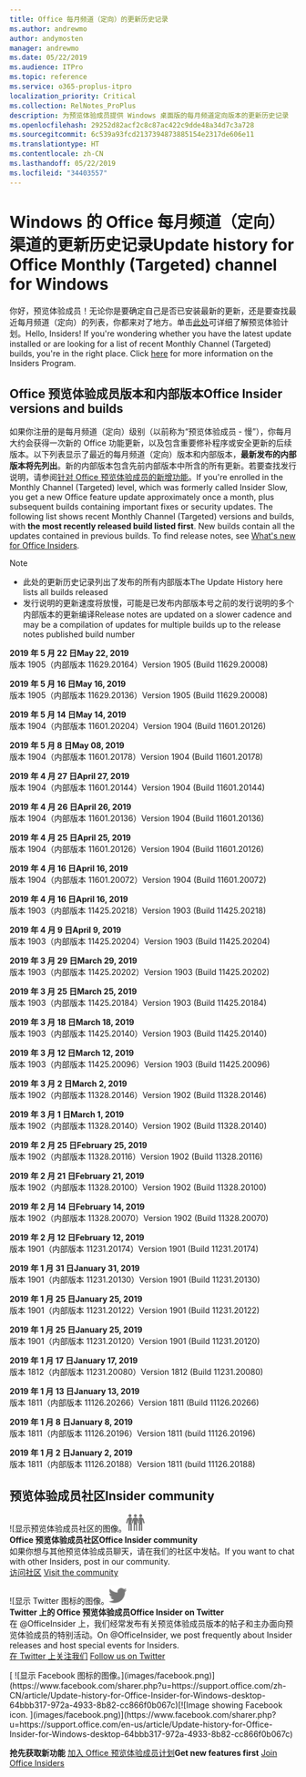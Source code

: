 ```yaml
---
title: Office 每月频道（定向）的更新历史记录
ms.author: andrewmo
author: andymosten
manager: andrewmo
ms.date: 05/22/2019
ms.audience: ITPro
ms.topic: reference
ms.service: o365-proplus-itpro
localization_priority: Critical
ms.collection: RelNotes_ProPlus
description: 为预览体验成员提供 Windows 桌面版的每月频道定向版本的更新历史记录
ms.openlocfilehash: 29252d82acf2c8c87ac422c9dde48a34d7c3a728
ms.sourcegitcommit: 6c539a93fcd2137394873885154e2317de606e11
ms.translationtype: HT
ms.contentlocale: zh-CN
ms.lasthandoff: 05/22/2019
ms.locfileid: "34403557"
---
```

# <a name="update-history-for-office-monthly-targeted-channel-for-windows"></a><span data-ttu-id="e39a5-103">Windows 的 Office 每月频道（定向）渠道的更新历史记录</span><span class="sxs-lookup"><span data-stu-id="e39a5-103">Update history for Office Monthly (Targeted) channel for Windows</span></span>

<span data-ttu-id="e39a5-p101">你好，预览体验成员！无论你是要确定自己是否已安装最新的更新，还是要查找最近每月频道（定向）的列表，你都来对了地方。单击[此处](https://insider.office.com/)可详细了解预览体验计划。</span><span class="sxs-lookup"><span data-stu-id="e39a5-p101">Hello, Insiders! If you're wondering whether you have the latest update installed or are looking for a list of recent Monthly Channel (Targeted) builds, you're in the right place. Click [here](https://insider.office.com/) for more information on the Insiders Program.</span></span>

## <a name="office-insider-versions-and-builds"></a><span data-ttu-id="e39a5-107">Office 预览体验成员版本和内部版本</span><span class="sxs-lookup"><span data-stu-id="e39a5-107">Office Insider versions and builds</span></span>

<span data-ttu-id="e39a5-p102">如果你注册的是每月频道（定向）级别（以前称为“预览体验成员 - 慢”），你每月大约会获得一次新的 Office 功能更新，以及包含重要修补程序或安全更新的后续版本。以下列表显示了最近的每月频道（定向）版本和内部版本，**最新发布的内部版本将先列出**。新的内部版本包含先前内部版本中所含的所有更新。若要查找发行说明，请参阅[针对 Office 预览体验成员的新增功能](https://support.office.com/zh-CN/article/what-s-new-for-office-insiders-c152d1e2-96ff-4ce9-8c14-e74e13847a24)。</span><span class="sxs-lookup"><span data-stu-id="e39a5-p102">If you're enrolled in the Monthly Channel (Targeted) level, which was formerly called Insider Slow, you get a new Office feature update approximately once a month, plus subsequent builds containing important fixes or security updates. The following list shows recent Monthly Channel (Targeted) versions and builds, with **the most recently released build listed first**. New builds contain all the updates contained in previous builds. To find release notes, see [What's new for Office Insiders](https://support.office.com/en-us/article/what-s-new-for-office-insiders-c152d1e2-96ff-4ce9-8c14-e74e13847a24).</span></span>

> [!NOTE]
> - <span data-ttu-id="e39a5-112">此处的更新历史记录列出了发布的所有内部版本</span><span class="sxs-lookup"><span data-stu-id="e39a5-112">The Update History here lists all builds released</span></span>
> - <span data-ttu-id="e39a5-113">发行说明的更新速度将放慢，可能是已发布内部版本号之前的发行说明的多个内部版本的更新编译</span><span class="sxs-lookup"><span data-stu-id="e39a5-113">Release notes are updated on a slower cadence and may be a compilation of updates for multiple builds up to the release notes published build number</span></span>

[//]: # (请勿移除)

<span data-ttu-id="e39a5-115">**2019 年 5 月 22 日**</span><span class="sxs-lookup"><span data-stu-id="e39a5-115">**May 22, 2019**</span></span><br/> <span data-ttu-id="e39a5-116">版本 1905（内部版本 11629.20164）</span><span class="sxs-lookup"><span data-stu-id="e39a5-116">Version 1905 (Build 11629.20008)</span></span><br/>

<span data-ttu-id="e39a5-117">**2019 年 5 月 16 日**</span><span class="sxs-lookup"><span data-stu-id="e39a5-117">**May 16, 2019**</span></span><br/>
<span data-ttu-id="e39a5-118">版本 1905（内部版本 11629.20136）</span><span class="sxs-lookup"><span data-stu-id="e39a5-118">Version 1905 (Build 11629.20008)</span></span><br/>

<span data-ttu-id="e39a5-119">**2019 年 5 月 14 日**</span><span class="sxs-lookup"><span data-stu-id="e39a5-119">**May 14, 2019**</span></span><br/>
<span data-ttu-id="e39a5-120">版本 1904（内部版本 11601.20204）</span><span class="sxs-lookup"><span data-stu-id="e39a5-120">Version 1904 (Build 11601.20126)</span></span><br/>

<span data-ttu-id="e39a5-121">**2019 年 5 月 8 日**</span><span class="sxs-lookup"><span data-stu-id="e39a5-121">**May 08, 2019**</span></span><br/>
<span data-ttu-id="e39a5-122">版本 1904（内部版本 11601.20178）</span><span class="sxs-lookup"><span data-stu-id="e39a5-122">Version 1904 (Build 11601.20178)</span></span><br/>

<span data-ttu-id="e39a5-123">**2019 年 4 月 27 日**</span><span class="sxs-lookup"><span data-stu-id="e39a5-123">**April 27, 2019**</span></span><br/>
<span data-ttu-id="e39a5-124">版本 1904（内部版本 11601.20144）</span><span class="sxs-lookup"><span data-stu-id="e39a5-124">Version 1904 (Build 11601.20144)</span></span><br/>

<span data-ttu-id="e39a5-125">**2019 年 4 月 26 日**</span><span class="sxs-lookup"><span data-stu-id="e39a5-125">**April 26, 2019**</span></span><br/>
<span data-ttu-id="e39a5-126">版本 1904（内部版本 11601.20136）</span><span class="sxs-lookup"><span data-stu-id="e39a5-126">Version 1904 (Build 11601.20136)</span></span><br/>

<span data-ttu-id="e39a5-127">**2019 年 4 月 25 日**</span><span class="sxs-lookup"><span data-stu-id="e39a5-127">**April 25, 2019**</span></span><br/>
<span data-ttu-id="e39a5-128">版本 1904（内部版本 11601.20126）</span><span class="sxs-lookup"><span data-stu-id="e39a5-128">Version 1904 (Build 11601.20126)</span></span><br/>

<span data-ttu-id="e39a5-129">**2019 年 4 月 16 日**</span><span class="sxs-lookup"><span data-stu-id="e39a5-129">**April 16, 2019**</span></span><br/>
<span data-ttu-id="e39a5-130">版本 1904（内部版本 11601.20072）</span><span class="sxs-lookup"><span data-stu-id="e39a5-130">Version 1904 (Build 11601.20072)</span></span><br/>

<span data-ttu-id="e39a5-131">**2019 年 4 月 16 日**</span><span class="sxs-lookup"><span data-stu-id="e39a5-131">**April 16, 2019**</span></span><br/>
<span data-ttu-id="e39a5-132">版本 1903（内部版本 11425.20218）</span><span class="sxs-lookup"><span data-stu-id="e39a5-132">Version 1903 (Build 11425.20218)</span></span><br/>

<span data-ttu-id="e39a5-133">**2019 年 4 月 9 日**</span><span class="sxs-lookup"><span data-stu-id="e39a5-133">**April 9, 2019**</span></span><br/>
<span data-ttu-id="e39a5-134">版本 1903（内部版本 11425.20204）</span><span class="sxs-lookup"><span data-stu-id="e39a5-134">Version 1903 (Build 11425.20204)</span></span><br/>

<span data-ttu-id="e39a5-135">**2019 年 3 月 29 日**</span><span class="sxs-lookup"><span data-stu-id="e39a5-135">**March 29, 2019**</span></span><br/> <span data-ttu-id="e39a5-136">版本 1903（内部版本 11425.20202）</span><span class="sxs-lookup"><span data-stu-id="e39a5-136">Version 1903 (Build 11425.20202)</span></span><br/>

<span data-ttu-id="e39a5-137">**2019 年 3 月 25 日**</span><span class="sxs-lookup"><span data-stu-id="e39a5-137">**March 25, 2019**</span></span><br/> <span data-ttu-id="e39a5-138">版本 1903（内部版本 11425.20184）</span><span class="sxs-lookup"><span data-stu-id="e39a5-138">Version 1903 (Build 11425.20184)</span></span><br/>

<span data-ttu-id="e39a5-139">**2019 年 3 月 18 日**</span><span class="sxs-lookup"><span data-stu-id="e39a5-139">**March 18, 2019**</span></span><br/> <span data-ttu-id="e39a5-140">版本 1903（内部版本 11425.20140）</span><span class="sxs-lookup"><span data-stu-id="e39a5-140">Version 1903 (Build 11425.20140)</span></span><br/>

<span data-ttu-id="e39a5-141">**2019 年 3 月 12 日**</span><span class="sxs-lookup"><span data-stu-id="e39a5-141">**March 12, 2019**</span></span><br/> <span data-ttu-id="e39a5-142">版本 1903（内部版本 11425.20096）</span><span class="sxs-lookup"><span data-stu-id="e39a5-142">Version 1903 (Build 11425.20096)</span></span><br/>

<span data-ttu-id="e39a5-143">**2019 年 3 月 2 日**</span><span class="sxs-lookup"><span data-stu-id="e39a5-143">**March 2, 2019**</span></span><br/> <span data-ttu-id="e39a5-144">版本 1902（内部版本 11328.20146）</span><span class="sxs-lookup"><span data-stu-id="e39a5-144">Version 1902 (Build 11328.20146)</span></span><br/>

<span data-ttu-id="e39a5-145">**2019 年 3 月 1 日**</span><span class="sxs-lookup"><span data-stu-id="e39a5-145">**March 1, 2019**</span></span><br/> <span data-ttu-id="e39a5-146">版本 1902（内部版本 11328.20140）</span><span class="sxs-lookup"><span data-stu-id="e39a5-146">Version 1902 (Build 11328.20140)</span></span><br/>

<span data-ttu-id="e39a5-147">**2019 年 2 月 25 日**</span><span class="sxs-lookup"><span data-stu-id="e39a5-147">**February 25, 2019**</span></span><br/> <span data-ttu-id="e39a5-148">版本 1902（内部版本 11328.20116）</span><span class="sxs-lookup"><span data-stu-id="e39a5-148">Version 1902 (Build 11328.20116)</span></span><br/>

<span data-ttu-id="e39a5-149">**2019 年 2 月 21 日**</span><span class="sxs-lookup"><span data-stu-id="e39a5-149">**February 21, 2019**</span></span><br/> <span data-ttu-id="e39a5-150">版本 1902（内部版本 11328.20100）</span><span class="sxs-lookup"><span data-stu-id="e39a5-150">Version 1902 (Build 11328.20100)</span></span><br/>

<span data-ttu-id="e39a5-151">**2019 年 2 月 14 日**</span><span class="sxs-lookup"><span data-stu-id="e39a5-151">**February 14, 2019**</span></span><br/> <span data-ttu-id="e39a5-152">版本 1902（内部版本 11328.20070）</span><span class="sxs-lookup"><span data-stu-id="e39a5-152">Version 1902 (Build 11328.20070)</span></span><br/>

<span data-ttu-id="e39a5-153">**2019 年 2 月 12 日**</span><span class="sxs-lookup"><span data-stu-id="e39a5-153">**February 12, 2019**</span></span><br/> <span data-ttu-id="e39a5-154">版本 1901（内部版本 11231.20174）</span><span class="sxs-lookup"><span data-stu-id="e39a5-154">Version 1901 (Build 11231.20174)</span></span><br/>

<span data-ttu-id="e39a5-155">**2019 年 1 月 31 日**</span><span class="sxs-lookup"><span data-stu-id="e39a5-155">**January 31, 2019**</span></span><br/> <span data-ttu-id="e39a5-156">版本 1901（内部版本 11231.20130）</span><span class="sxs-lookup"><span data-stu-id="e39a5-156">Version 1901 (Build 11231.20130)</span></span><br/> 

<span data-ttu-id="e39a5-157">**2019 年 1 月 25 日**</span><span class="sxs-lookup"><span data-stu-id="e39a5-157">**January 25, 2019**</span></span><br/> <span data-ttu-id="e39a5-158">版本 1901（内部版本 11231.20122）</span><span class="sxs-lookup"><span data-stu-id="e39a5-158">Version 1901 (Build 11231.20122)</span></span><br/> 

<span data-ttu-id="e39a5-159">**2019 年 1 月 25 日**</span><span class="sxs-lookup"><span data-stu-id="e39a5-159">**January 25, 2019**</span></span><br/> <span data-ttu-id="e39a5-160">版本 1901（内部版本 11231.20120）</span><span class="sxs-lookup"><span data-stu-id="e39a5-160">Version 1901 (Build 11231.20120)</span></span><br/> 

<span data-ttu-id="e39a5-161">**2019 年 1 月 17 日**</span><span class="sxs-lookup"><span data-stu-id="e39a5-161">**January 17, 2019**</span></span><br/> <span data-ttu-id="e39a5-162">版本 1812（内部版本 11231.20080）</span><span class="sxs-lookup"><span data-stu-id="e39a5-162">Version 1812 (Build 11231.20080)</span></span><br/> 

<span data-ttu-id="e39a5-163">**2019 年 1 月 13 日**</span><span class="sxs-lookup"><span data-stu-id="e39a5-163">**January 13, 2019**</span></span><br/> <span data-ttu-id="e39a5-164">版本 1811（内部版本 11126.20266）</span><span class="sxs-lookup"><span data-stu-id="e39a5-164">Version 1811 (Build 11126.20266)</span></span><br/>

<span data-ttu-id="e39a5-165">**2019 年 1 月 8 日**</span><span class="sxs-lookup"><span data-stu-id="e39a5-165">**January 8, 2019**</span></span><br/> <span data-ttu-id="e39a5-166">版本 1811（内部版本 11126.20196）</span><span class="sxs-lookup"><span data-stu-id="e39a5-166">Version 1811 (build 11126.20196)</span></span><br/> 

<span data-ttu-id="e39a5-167">**2019 年 1 月 2 日**</span><span class="sxs-lookup"><span data-stu-id="e39a5-167">**January 2, 2019**</span></span><br/> <span data-ttu-id="e39a5-168">版本 1811（内部版本 11126.20188）</span><span class="sxs-lookup"><span data-stu-id="e39a5-168">Version 1811 (build 11126.20188)</span></span><br/> 


## <a name="insider-community"></a><span data-ttu-id="e39a5-169">预览体验成员社区</span><span class="sxs-lookup"><span data-stu-id="e39a5-169">Insider community</span></span>

<span data-ttu-id="e39a5-170">![显示预览体验成员社区的图像。</span><span class="sxs-lookup"><span data-stu-id="e39a5-170">![Image showing insider community.</span></span> ](images/insidercommunity.png)<br/>
<span data-ttu-id="e39a5-171">**Office 预览体验成员社区**</span><span class="sxs-lookup"><span data-stu-id="e39a5-171">**Office Insider community**</span></span><br/> <span data-ttu-id="e39a5-172">如果你想与其他预览体验成员聊天，请在我们的社区中发帖。</span><span class="sxs-lookup"><span data-stu-id="e39a5-172">If you want to chat with other Insiders, post in our community.</span></span><br/><span data-ttu-id="e39a5-173"> 
[访问社区](https://go.microsoft.com/fwlink/?linkid=843493)</span><span class="sxs-lookup"><span data-stu-id="e39a5-173"> 
[Visit the community](https://go.microsoft.com/fwlink/?linkid=843493)</span></span><br/> 

<span data-ttu-id="e39a5-174">![显示 Twitter 图标的图像。</span><span class="sxs-lookup"><span data-stu-id="e39a5-174">![Image showing twitter icon.</span></span> ](images/twitter.png)<br/>
<span data-ttu-id="e39a5-175">**Twitter 上的 Office 预览体验成员**</span><span class="sxs-lookup"><span data-stu-id="e39a5-175">**Office Insider on Twitter**</span></span><br/> <span data-ttu-id="e39a5-176">在 @OfficeInsider 上，我们经常发布有关预览体验成员版本的帖子和主办面向预览体验成员的特别活动。</span><span class="sxs-lookup"><span data-stu-id="e39a5-176">On @OfficeInsider, we post frequently about Insider releases and host special events for Insiders.</span></span><br/><span data-ttu-id="e39a5-177"> 
[在 Twitter 上关注我们](https://go.microsoft.com/fwlink/?linkid=717717)</span><span class="sxs-lookup"><span data-stu-id="e39a5-177"> 
[Follow us on Twitter](https://go.microsoft.com/fwlink/?linkid=717717)</span></span><br/> 

<span data-ttu-id="e39a5-178">
  [
  ![显示 Facebook 图标的图像。](images/facebook.png)](https://www.facebook.com/sharer.php?u=https://support.office.com/zh-CN/article/Update-history-for-Office-Insider-for-Windows-desktop-64bbb317-972a-4933-8b82-cc866f0b067c)</span><span class="sxs-lookup"><span data-stu-id="e39a5-178">[![Image showing Facebook icon. ](images/facebook.png)](https://www.facebook.com/sharer.php?u=https://support.office.com/en-us/article/Update-history-for-Office-Insider-for-Windows-desktop-64bbb317-972a-4933-8b82-cc866f0b067c)</span></span>       


<span data-ttu-id="e39a5-179">**抢先获取新功能**
[加入 Office 预览体验成员计划](https://insider.office.com/)</span><span class="sxs-lookup"><span data-stu-id="e39a5-179">**Get new features first**
[Join Office Insiders](https://insider.office.com/)</span></span>
